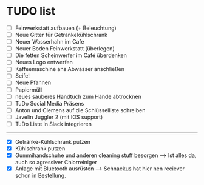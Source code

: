 # TUDO list

- [ ] Feinwerkstatt aufbauen (+ Beleuchtung)
- [ ] Neue Gitter für Getränkekühlschrank
- [ ] Neuer Wasserhahn im Cafe
- [ ] Neuer Boden Feinwerkstatt (überlegen)
- [ ] Die fetten Scheinwerfer im Café überdenken
- [ ] Neues Logo entwerfen
- [ ] Kaffeemaschine ans Abwasser anschließen
- [ ] Seife!
- [ ] Neue Pfannen
- [ ] Papiermüll
- [ ] neues sauberes Handtuch zum Hände abtrocknen
- [ ] TuDo Social Media Präsens
- [ ] Anton und Clemens auf die Schlüsselliste schreiben
- [ ] Javelin Juggler 2 (mit IOS support)
- [ ] TuDo Liste in Slack integrieren
---

- [x] Getränke-Kühlschrank putzen
- [x] Kühlschrank putzen
- [x] Gummihandschuhe und anderen cleaning stuff besorgen --> Ist alles da, auch so agressiver Chlorreiniger
- [x] Anlage mit Bluetooth ausrüsten --> Schnackus hat hier nen reciever schon in Bestellung.
